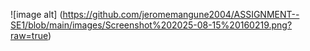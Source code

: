 
![image alt] (https://github.com/jeromemangune2004/ASSIGNMENT--SE1/blob/main/images/Screenshot%202025-08-15%20160219.png?raw=true)
